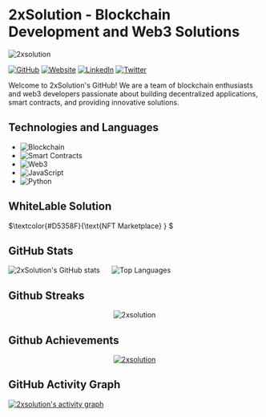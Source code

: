 # 2xSolution - Blockchain Development and Web3 Solutions
<p align="left"> <img src="https://komarev.com/ghpvc/?username=2xsolution&label=Profile%20views&color=D5358F&style=flat&theme=radical" alt="2xsolution" /> </p>

[![GitHub](https://img.shields.io/badge/GitHub-2xsolution-D5358F?logo=github&labelColor=1A1B46)](https://github.com/2xsolution)
[![Website](https://img.shields.io/badge/Website-2xsolution.com-D5358F?logo=google-chrome&labelColor=1A1B46)](https://2xsolution.com)
[![LinkedIn](https://img.shields.io/badge/LinkedIn-2xSolution-D5358F?logo=linkedin&labelColor=1A1B46)](https://www.linkedin.com/company/2xsolution)
[![Twitter](https://img.shields.io/twitter/follow/2xSolution?style=social&labelColor=1A1B46)](https://twitter.com/2xSolution)

Welcome to 2xSolution's GitHub! We are a team of blockchain enthusiasts and web3 developers passionate about building decentralized applications, smart contracts, and providing innovative solutions.

## Technologies and Languages

- ![Blockchain](https://img.shields.io/badge/Blockchain-Expert-D5358F?labelColor=1A1B46)
- ![Smart Contracts](https://img.shields.io/badge/Smart%20Contracts-Solidity-D5358F?labelColor=1A1B46)
- ![Web3](https://img.shields.io/badge/Web3-Advanced-D5358F?labelColor=1A1B46)
- ![JavaScript](https://img.shields.io/badge/JavaScript-Expert-D5358F?labelColor=1A1B46)
- ![Python](https://img.shields.io/badge/Python-Intermediate-D5358F?labelColor=1A1B46)


## WhiteLable Solution

$`\textcolor{#D5358F}{\text{NFT Marketplace}  } `$

## GitHub Stats

![2xSolution's GitHub stats](https://github-readme-stats.vercel.app/api?username=2xsolution&show_icons=true&theme=radical) &nbsp;&nbsp;&nbsp;&nbsp; ![Top Languages](https://github-readme-stats.vercel.app/api/top-langs/?username=2xsolution&layout=compact&theme=radical)

## Github Streaks
<p align="center"><img src="https://github-readme-streak-stats.herokuapp.com/?user=2xsolution&theme=black-ice&hide_border=true&stroke=0000&background=0D1117&ring=e05397&fire=e05397&currStreakLabel=e05397" alt="2xsolution" /></p>

## Github Achievements
<p align="center"> <a href="https://github.com/2xsolution"><img src="https://github-profile-trophy.vercel.app/?username=2xsolution&margin-w=5&theme=radical" alt="2xsolution" /></a> </p>

## GitHub Activity Graph

<!-- https://github.com/ashutosh00710/github-readme-activity-graph -->
<a href="https://github.com/2xsolution/2xsolution"><img alt="2xsolution's activity graph" src="https://github-readme-activity-graph.vercel.app/graph?username=2xsolution&bg_color=0e2239&color=58a6ff&line=114a88&point=58a6ff&hide_border=true" /></a>

<br />

